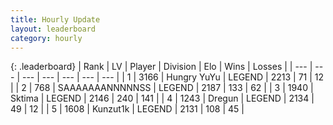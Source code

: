 ```yaml
---
title: Hourly Update
layout: leaderboard
category: hourly
---
```


{: .leaderboard}
| Rank | LV | Player | Division | Elo | Wins | Losses |
| --- | --- | --- | --- | --- | --- | --- |
| <span data-change="0">1</span> | 3166 | <span title="ID: 164871">Hungry YuYu</span> | LEGEND | <span data-change="0">2213</span> | <span data-change="0">71</span> | <span data-change="0">12</span> |
| <span data-change="0">2</span> | 768 | <span title="ID: 174294">SAAAAAAANNNNNSS</span> | LEGEND | <span data-change="0">2187</span> | <span data-change="0">133</span> | <span data-change="0">62</span> |
| <span data-change="0">3</span> | 1940 | <span title="ID: 353063">Sktima</span> | LEGEND | <span data-change="-14">2146</span> | <span data-change="2">240</span> | <span data-change="2">141</span> |
| <span data-change="0">4</span> | 1243 | <span title="ID: 337810">Dregun</span> | LEGEND | <span data-change="0">2134</span> | <span data-change="0">49</span> | <span data-change="0">12</span> |
| <span data-change="0">5</span> | 1608 | <span title="ID: 392407">Kunzut1k</span> | LEGEND | <span data-change="0">2131</span> | <span data-change="0">108</span> | <span data-change="0">45</span> |